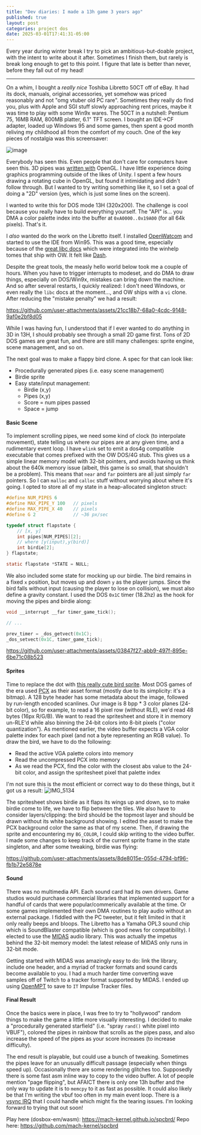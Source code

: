 ```yaml
---
title: "Dev diaries: I made a 13h game 3 years ago"
published: true
layout: post
categories: project dos
date: 2025-03-01T17:41:31-05:00
---
```


Every year during winter break I try to pick an ambitious-but-doable project, with the intent to write about it after. Sometimes I finish them, but rarely is break long enough to get to this point. I figure that late is better than never, before they fall out of my head!

------

On a whim, I bought a _really nice_ Toshiba Libretto 50CT off of eBay. It had its dock, manuals, original accessories, yet somehow was priced reasonably and not "omg vtuber old PC rare". Sometimes they really do find you, plus with Apple and SGI stuff slowly approaching rent prices, maybe it was time to play with some Win9x wares. The 50CT in a nutshell: Pentium 75, 16MB RAM, 800MB platter, 6.1" TFT screen. I bought an IDE->CF adapter, loaded up Windows 95 and some games, then spent a good month reliving my childhood all from the comfort of my couch. One of the key pieces of nostalgia was this screensaver:

![image](https://github.com/user-attachments/assets/3fc2d4af-01de-458e-b739-a19c686319ce)

Everybody has seen this. Even people that don't care for computers have seen this. 3D pipes was [written with](https://devblogs.microsoft.com/oldnewthing/20240611-00/?p=109881) OpenGL. I have little experience doing graphics programming outside of the likes of Unity. I spent a few hours drawing a rotating cube in OpenGL, but found it intimidating and didn't follow through. But I wanted to try writing something like it, so I set a goal of doing a "2D" version (yes, which is just some lines on the screen).

I wanted to write this for DOS mode 13H (320x200). The challenge is cool because you really have to build everything yourself. The "API" is... you DMA a color palette index into the buffer at `0xA0000..0x19A00` (for all 64k pixels). That's it.

I _also_ wanted do the work on the Libretto itself. I installed [OpenWatcom](https://github.com/open-watcom/open-watcom-v2) and started to use the IDE from Win95. This was a good time, especially because of the [great libc docs](https://open-watcom.github.io/open-watcom-v2-wikidocs/clib.html) which were integrated into the winhelp tomes that ship with OW. It felt like [Dash](https://kapeli.com/dash).

Despite the great tools, the measly hello world below took me a couple of hours. When you have to trigger interrupts to modeset, and do DMA to draw things, especially on DOS/Win9x, mistakes can bring down the machine. And so after several restarts, I quickly realized: I don't need Windows, or even really the `libc` docs at the moment..., and OW ships with a `vi` clone. After reducing the "mistake penalty" we had a result:

https://github.com/user-attachments/assets/21cc18b7-68a0-4cdc-9148-9af0e2bf8d05

While I was having fun, I understood that if I ever wanted to do anything in 3D in 13H, I should probably see through a small 2D game first. Tons of 2D DOS games are great fun, and there are still many challenges: sprite engine, scene management, and so on. 

The next goal was to make a flappy bird clone. A spec for that can look like:

- Procedurally generated pipes (i.e. easy scene management)
- Birdie sprite
- Easy state/input management:
  - Birdie (x,y)
  - Pipes (x,y)
  - Score = num pipes passed
  - Space = jump

#### Basic Scene

To implement scrolling pipes, we need some kind of clock (to interpolate movement), state telling us where our pipes are at any given time, and a rudimentary event loop. I have `wlink` set to emit a dos4g compatible executable that comes prefixed with the OW DOS/4G stub. This gives us a simple linear memory model with 32-bit pointers, and avoids having us think about the 640k memory issue (albeit, this game is so small, that shouldn't be a problem). This means that `near` and `far` pointers are all just simply `far` pointers. So I can `malloc` and `calloc` stuff without worrying about where it's going. I opted to store all of my state in a heap-allocated singleton struct:

```c
#define NUM_PIPES 6
#define MAX_PIPE_Y 100   // pixels
#define MAX_PIPE_X 40    // pixels
#define G 2              // ~36 px/sec

typedef struct flapstate {
    // [x, y]
	int pipes[NUM_PIPES][2];
    // where [y(input),y(bird)]
	int birdie[2];
} flapstate;

static flapstate *STATE = NULL;
```

We also included some state for mocking up our birdie. The bird remains in a fixed `x` position, but moves up and down `y` as the player jumps. Since the bird falls without input (causing the player to lose on collision), we must also define a gravity constant. I used the DOS `0x1C` timer (18.2hz) as the hook for moving the pipes and birdie along:

```c
void __interrupt __far timer_game_tick();

// ...

prev_timer = _dos_getvect(0x1C);
_dos_setvect(0x1C, timer_game_tick);
```

https://github.com/user-attachments/assets/03847f27-abb9-497f-895e-6be71c08b523


#### Sprites

Time to replace the dot with [this really cute bird sprite](https://ma9ici4n.itch.io/pixel-art-bird-16x16). Most DOS games of the era used [PCX](https://en.wikipedia.org/wiki/PCX) as their asset format (mostly due to its simplicity: it's a bitmap). A 128 byte header has some metadata about the image, followed by run-length encoded scanlines. Our image is 8 bpp * 3 color planes (24-bit color), so for example, to read a 16 pixel row (without RLE), we'd read 48 bytes (16px R/G/B). We want to read the spritesheet and store it in memory un-RLE'd while also binning the 24-bit colors into 8-bit pixels ("color quantization"). As mentioned earlier, the video buffer expects a VGA color palette index for each pixel (and not a byte representing an RGB value). To draw the bird, we have to do the following:

- Read the active VGA palette colors into memory
- Read the uncompressed PCX into memory
- As we read the PCX, find the color with the closest abs value to the 24-bit color, and assign the spritesheet pixel that palette index

I'm not sure this is the most efficient or correct way to do these things, but it got us a result:
![IMG_5134](https://github.com/user-attachments/assets/ad69f538-eddb-494f-ae98-16c016978b5e)


The spritesheet shows birdie as it flaps its wings up and down, so to make birdie come to life, we have to flip between the tiles. We also have to consider layers/clipping: the bird should be the topmost layer and should be drawn without its white background showing. I edited the asset to make the PCX background color the same as that of my scene. Then, if drawing the sprite and encountering my `BG_COLOR`, I could skip writing to the video buffer. I made some changes to keep track of the current sprite frame in the state singleton, and after some tweaking, birdie was flying:


https://github.com/user-attachments/assets/8de8015e-055d-4794-bf96-fb1b72e5878e

#### Sound

There was no multimedia API. Each sound card had its own drivers. Game studios would purchase commercial libraries that implemented support for a handful of cards that were popular/commerically available at the time. Or some games implemented their own DMA routines to play audio without an external package. I fiddled with the PC tweeter, but it felt limited in that it only really beeps and bloops. The Libretto has a Yamaha OPL3 sound chip which is SoundBlaster compatible (which is good news for compatibility). I elected to use the [MIDAS](https://s2.org/midas/) audio library. This was actually the impetus behind the 32-bit memory model: the latest release of MIDAS only runs in 32-bit mode.

Getting started with MIDAS was amazingly easy to do: link the library, include one header, and a myriad of tracker formats and sound cards become available to you. I had a much harder time converting wave samples off of Twitch to a tracker format supported by MIDAS. I ended up using [OpenMPT](https://openmpt.org/) to save to `IT` Impulse Tracker files.

#### Final Result

Once the basics were in place, I was free to try to "hollywood" random things to make the game a little more visually interesting. I decided to make a "procedurally generated starfield" (i.e. "spray `rand()` white pixel into VBUF"), colored the pipes in rainbow that scrolls as the pipes pass, and also increase the speed of the pipes as your score increases (to increase difficulty).

The end result is playable, but could use a bunch of tweaking. Sometimes the pipes leave for an unusually difficult passage (especially when things speed up). Occasionally there are some rendering glitches too. Supposedly there is some fast asm inline way to copy to the video buffer. A lot of people mention "page flipping", but AFAICT there is only one 13h buffer and the only way to update it is to `memcpy` to it as fast as possible. It could also likely be that I'm writing the vbuf too often in my main event loop. There is a [vsync IRQ](https://scalibq.wordpress.com/2022/12/06/the-myth-of-the-vertical-retrace-interrupt/) that I could handle which might fix the tearing issues. I'm looking forward to trying that out soon!

Play here (dosbox-em/wasm): https://mach-kernel.github.io/spcbrd/
Repo here: https://github.com/mach-kernel/spcbrd

